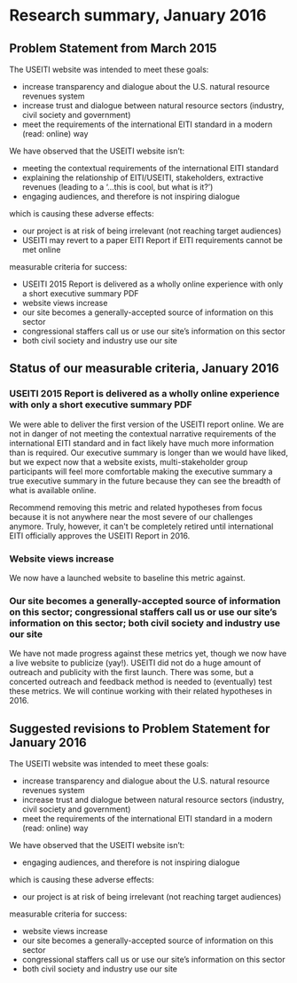 # Research summary, January 2016

## Problem Statement from March 2015

The USEITI website was intended to meet these goals:
- increase transparency and dialogue about the U.S. natural resource revenues system
- increase trust and dialogue between natural resource sectors (industry, civil society and government)
- meet the requirements of the international EITI standard in a modern (read: online) way

We have observed that the USEITI website isn’t:
- meeting the contextual requirements of the international EITI standard
- explaining the relationship of EITI/USEITI, stakeholders, extractive revenues (leading to a ‘...this is cool, but what is it?’)
- engaging audiences, and therefore is not inspiring dialogue

which is causing these adverse effects:
- our project is at risk of being irrelevant (not reaching target audiences)
- USEITI may revert to a paper EITI Report if EITI requirements cannot be met online

measurable criteria for success:
- USEITI 2015 Report is delivered as a wholly online experience with only a short executive summary PDF
- website views increase
- our site becomes a generally-accepted source of information on this sector
- congressional staffers call us or use our site’s information on this sector
- both civil society and industry use our site

## Status of our measurable criteria, January 2016

### USEITI 2015 Report is delivered as a wholly online experience with only a short executive summary PDF

We were able to deliver the first version of the USEITI report online. We are not in danger of not meeting the contextual narrative requirements of the international EITI standard and in fact likely have much more information than is required. Our executive summary is longer than we would have liked, but we expect now that a website exists, multi-stakeholder group participants will feel more comfortable making the executive summary a true executive summary in the future because they can see the breadth of what is available online.

Recommend removing this metric and related hypotheses from focus because it is not anywhere near the most severe of our challenges anymore. Truly, however, it can't be completely retired until international EITI officially approves the USEITI Report in 2016.

### Website views increase

We now have a launched website to baseline this metric against.

### Our site becomes a generally-accepted source of information on this sector; congressional staffers call us or use our site’s information on this sector; both civil society and industry use our site

We have not made progress against these metrics yet, though we now have a live website to publicize (yay!). USEITI did not do a huge amount of outreach and publicity with the first launch. There was some, but a concerted outreach and feedback method is needed to (eventually) test these metrics. We will continue working with their related hypotheses in 2016.

## Suggested revisions to Problem Statement for January 2016

The USEITI website was intended to meet these goals:
- increase transparency and dialogue about the U.S. natural resource revenues system
- increase trust and dialogue between natural resource sectors (industry, civil society and government)
- meet the requirements of the international EITI standard in a modern (read: online) way

We have observed that the USEITI website isn’t:
- engaging audiences, and therefore is not inspiring dialogue

which is causing these adverse effects:
- our project is at risk of being irrelevant (not reaching target audiences)

measurable criteria for success:
- website views increase
- our site becomes a generally-accepted source of information on this sector
- congressional staffers call us or use our site’s information on this sector
- both civil society and industry use our site
